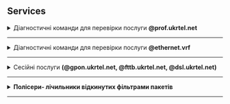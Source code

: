 ## Services

<details>
  <summary>Діагностичні команди для перевірки послуги <b>@prof.ukrtel.net</b> </summary>

##### Пошук irb абонента
    show route [ip_address] | match irb
Має видати результат без приставки "to", в такому випадку, якщо видає "to" - то абонент термінується не на цьому РЕ

##### Перегляд конфігурації абонента (unit) [додаємо до match цифри irb]
    show configuration | display set | match 
##### Перегляд мак-адреси від абонента [додаємо до ae0.irb]
    show bridge mac-table interface ae0.
##### [додаємо до match цифри irb]
    show arp | match 

##### ping послуги Prof-internet
    ping [ip_address]

##### Переглянути трафік від абонента [додаємо до ae0.irb]
    monitor interface ae0.
</details>

------------

<details>
  <summary> Діагностичні команди для перевірки послуги <b>@ethernet.vrf</b> </summary>

##### Пошук irb абонента
    show route table l3vpn-[vrf-абонента] [ip_address] | match irb
Має видати результат без приставки "to", в такому випадку, якщо видає "to" - то абонент термінується не на цьому РЕ

##### Перегляд конфігурації абонента (unit)
    show configuration | display set | match [цифри з попередньої команди]

##### Перегляд мак-адреси від абонента
    show bridge mac-table interface ae0.[знову вставляємо цифри з команди пошуку irb]
#####
    show arp | match [цифри з irb]

##### ping послуги L3VPN
    ping routing-instance l3vpn-[vrf] [ip_address]

##### Переглянути трафік від абонента
    monitor interface ae0.[цифри з irb абонента]

</details>

------------

<details>
  <summary> Сесійні послуги  <b>(@gpon.ukrtel.net, @fttb.ukrtel.net, @dsl.ukrtel.net)</b> </summary>

##### Перегляд інформації по сесії абонента
Дивитися в УС, на якому РЕ встановлена сесія абонента (L/R)

##### Перегляд сесії на РЕ
    show dhcp relay binding [ip_address]

##### Пінг абонента
    ping [ip_address]

##### Перегляд наявності трафіку від абонента
	  show subscribers | match [ip_address]
Нам поверне результат demux.123456, копіюємо його
#####
	  monitor interface [demux.123456]

</details>

------------

<details>
  <summary> <b>Полісери- лічильники відкинутих фільтрами пакетів</b> </summary>

######
    show firewall filter irb.3111-i
######
    show policer plcr-2m-irb.3111-inet-o
######

</details>

------------

